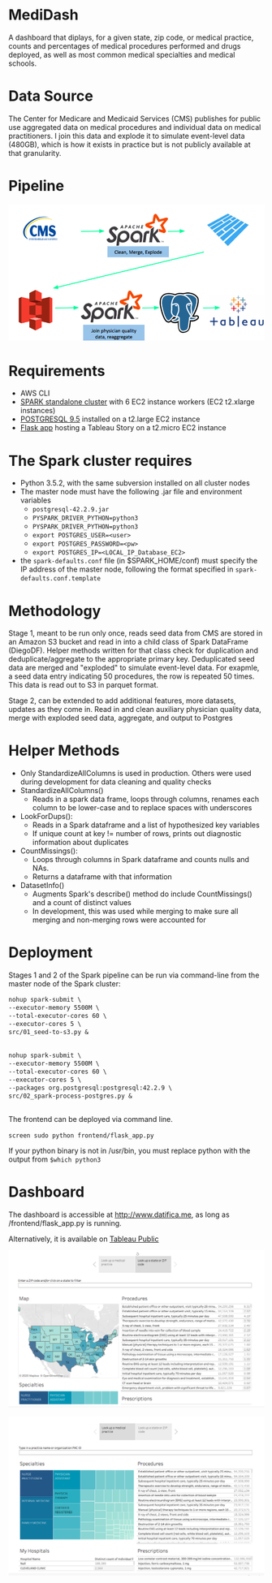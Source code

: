 # MediDash
A dashboard that diplays, for a given state, zip code, or medical practice, counts and percentages of medical procedures performed and drugs deployed, as well as most common medical specialties and medical schools.


# Data Source
 The Center for Medicare and Medicaid Services (CMS) publishes for public use aggregated data on medical procedures and individual data on medical practitioners. I join this data and explode it to simulate event-level data (480GB), which is how it exists in practice but is not publicly available at that granularity.

# Pipeline

 ![Pipeline](https://github.com/diego-astu/physician-specialties-and-procedures/blob/master/images/pipeline_overview.png)

# Requirements

* AWS CLI
* [SPARK standalone cluster](https://github.com/InsightDataScience/pegasus) with 6 EC2 instance workers (EC2 t2.xlarge instances)
* [POSTGRESQL 9.5](https://blog.insightdatascience.com/simply-install-postgresql-58c1e4ebf252) installed on a t2.large EC2 instance
* [Flask app](https://flask.palletsprojects.com/en/1.1.x/quickstart/) hosting a Tableau Story on a t2.micro EC2 instance

# The Spark cluster requires
* Python 3.5.2, with the same subversion installed on all cluster nodes
* The master node must have the following .jar file and environment variables
	* `postgresql-42.2.9.jar`
	* `PYSPARK_DRIVER_PYTHON=python3`
	* `PYSPARK_DRIVER_PYTHON=python3`
	* `export POSTGRES_USER=<user>`
	* `export POSTGRES_PASSWORD=<pw>`
	* `export POSTGRES_IP=<LOCAL_IP_Database_EC2>`
* the `spark-defaults.conf` file (in $SPARK_HOME/conf) must specify the IP address of the master node, following the format specified in `spark-defaults.conf.template`


# Methodology

Stage 1, meant to be run only once, reads seed data from CMS are stored in an Amazon S3 bucket and read in into a child class of Spark DataFrame (DiegoDF). Helper methods written for that class check for duplication and deduplicate/aggregate to the appropriate primary key. Deduplicated seed data are merged and "exploded" to simulate event-level data. For exapmle, a seed data entry indicating 50 procedures, the row is repeated 50 times. This data is read out to S3 in parquet format.

Stage 2, can be extended to add additional features, more datasets, updates as they come in.
Read in and clean auxiliary physician quality data, merge with exploded seed data, aggregate, and output to Postgres

# Helper Methods
* Only StandardizeAllColumns is used in production. Others were used during development for data cleaning and quality checks
* StandardizeAllColumns()
	* Reads in a spark data frame, loops through columns, renames each column to be lower-case and to replace spaces with underscores
* LookForDups():
	* Reads in a Spark dataframe and a list of hypothesized key variables
	* If unique count at key != number of rows, prints out diagnostic information about duplicates
* CountMissings():
	* Loops through columns in Spark dataframe and counts nulls and NAs.
	* Returns a dataframe with that information
* DatasetInfo()
	* Augments Spark's describe() method do include CountMissings() and a count of distinct values
	* In development, this was used while merging to make sure all merging and non-merging rows were accounted for



# Deployment

Stages 1 and 2 of the Spark pipeline can be run via command-line from the master node of the Spark cluster:

	
~~~~
nohup spark-submit \
--executor-memory 5500M \
--total-executor-cores 60 \
--executor-cores 5 \
src/01_seed-to-s3.py &
	
~~~~


	
~~~~
nohup spark-submit \
--executor-memory 5500M \
--total-executor-cores 60 \
--executor-cores 5 \
--packages org.postgresql:postgresql:42.2.9 \
src/02_spark-process-postgres.py &
	
~~~~

The frontend can be deployed via command line. 

`screen sudo python frontend/flask_app.py`

If your python binary is not in /usr/bin, you must replace python with the output from `$which python3`





# Dashboard
The dashboard is accessible at http://www.datifica.me, as long as /frontend/flask_app.py is running.

Alternatively, it is available on [Tableau Public](https://public.tableau.com/profile/diego.astudillo#!/vizhome/Practitioner_Dashboard/Story1)


![Landing Page](https://github.com/diego-astu/physician-specialties-and-procedures/blob/master/images/dashboard_statezip.png)

![Medical Practice Lookup](https://github.com/diego-astu/physician-specialties-and-procedures/blob/master/images/dashboard_practice.png)